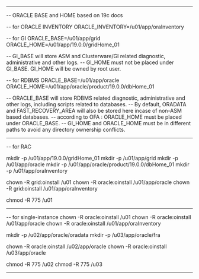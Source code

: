 ------------------------------------------------------------------------

-- ORACLE BASE and HOME based on 19c docs

-- for ORACLE INVENTORY
ORACLE_INVENTORY=/u01/app/oraInventory

-- for GI
ORACLE_BASE=/u01/app/grid
ORACLE_HOME=/u01/app/19.0.0/gridHome_01

-- GI_BASE will store ASM and Clusterware/GI related diagnostic, administrative and other logs.
-- GI_HOME must not be placed under GI_BASE. GI_HOME will be owned by root user.

-- for RDBMS
ORACLE_BASE=/u01/app/oracle
ORACLE_HOME=/u01/app/oracle/product/19.0.0/dbHome_01

-- ORACLE_BASE will store RDBMS related diagnostic, administrative and other logs, including scripts related to databases.
-- By default, ORADATA and FAST_RECOVERY_AREA will also be stored here incase of non-ASM based databases.
-- according to OFA : ORACLE_HOME must be placed under ORACLE_BASE.
-- GI_HOME and ORACLE_HOME must be in different paths to avoid any directory ownership conflicts.

------------------------------------------------------------------------

-- for RAC

mkdir -p /u01/app/19.0.0/gridHome_01
mkdir -p /u01/app/grid
mkdir -p /u01/app/oracle
mkdir -p /u01/app/oracle/product/19.0.0/dbHome_01
mkdir -p /u01/app/oraInventory

chown -R grid:oinstall /u01
chown -R oracle:oinstall /u01/app/oracle
chown -R grid:oinstall /u01/app/oraInventory

chmod -R 775 /u01

------------------------------------------------------------------------

-- for single-instance
chown -R oracle:oinstall /u01
chown -R oracle:oinstall /u01/app/oracle
chown -R oracle:oinstall /u01/app/oraInventory

mkdir -p /u02/app/oracle/oradata
mkdir -p /u03/app/oracle/fra

chown -R oracle:oinstall /u02/app/oracle
chown -R oracle:oinstall /u03/app/oracle

chmod -R 775 /u02
chmod -R 775 /u03

------------------------------------------------------------------------
